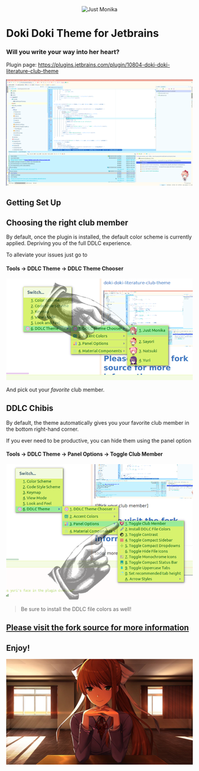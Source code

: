 <div align="center">
<img src="https://raw.githubusercontent.com/cyclic-reference/jetbrains-theme/master/src/main/resources/themes/Doki_Doki_Literature_Club.png" alt="Just Monika"></img>
</div>

# Doki Doki Theme for Jetbrains

### Will you write your way into her heart?

Plugin page:
https://plugins.jetbrains.com/plugin/10804-doki-doki-literature-club-theme

![Sayori](assets/sayori.png)

Getting Set Up
---
## Choosing the right club member

By default, once the plugin is installed, the default color scheme is currently applied.
Depriving you of the full DDLC experience.

To alleviate your issues just go to 

#### Tools -> DDLC Theme -> DDLC Theme Chooser

![Pick your club member](assets/chooser.png)

And pick out your _favorite_ club member.


## DDLC Chibis

By default, the theme automatically gives you your favorite club member in the bottom right-hand corner.

If you ever need to be productive, you can hide them using the panel option

#### Tools -> DDLC Theme -> Panel Options -> Toggle Club Member
![Toggle](assets/toggle.png)

> Be sure to install the DDLC file colors as well!

## [Please visit the fork source for more information](https://github.com/ChrisRM/material-theme-jetbrains)

Enjoy!
---
![Just Monika](assets/just_monika.jpg)